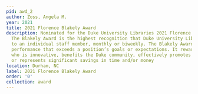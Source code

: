```yaml
---
pid: awd_2
author: Zoss, Angela M.
year: 2021
title: 2021 Florence Blakely Award
description: Nominated for the Duke University Libraries 2021 Florence Blakely Award.
  The Blakely Award is the highest recognition that Duke University Libraries confers
  to an individual staff member, monthly or biweekly. The Blakely Award rewards extraordinary
  performance that exceeds a position’s goals or expectations. It rewards the individual
  who is innovative, benefits the Duke community, effectively promotes access to information,
  or represents significant savings in time and/or money
location: Durham, NC
label: 2021 Florence Blakely Award
order: '0'
collection: award
---
```

